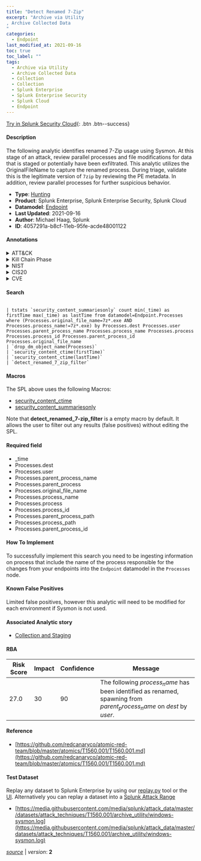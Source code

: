 ```yaml
---
title: "Detect Renamed 7-Zip"
excerpt: "Archive via Utility
, Archive Collected Data
"
categories:
  - Endpoint
last_modified_at: 2021-09-16
toc: true
toc_label: ""
tags:
  - Archive via Utility
  - Archive Collected Data
  - Collection
  - Collection
  - Splunk Enterprise
  - Splunk Enterprise Security
  - Splunk Cloud
  - Endpoint
---
```




[Try in Splunk Security Cloud](https://www.splunk.com/en_splunk_app_enrichmentus/cyber-security.html){: .btn .btn--success}

#### Description

The following analytic identifies renamed 7-Zip usage using Sysmon. At this stage of an attack, review parallel processes and file modifications for data that is staged or potentially have been exfiltrated. This analytic utilizes the OriginalFileName to capture the renamed process. During triage, validate this is the legitimate version of `7zip` by reviewing the PE metadata. In addition, review parallel processes for further suspicious behavior.

- **Type**: [Hunting](https://github.com/splunk/security_content/wiki/Detection-Analytic-Types)
- **Product**: Splunk Enterprise, Splunk Enterprise Security, Splunk Cloud
- **Datamodel**: [Endpoint](https://docs.splunk.com/Documentation/CIM/latest/User/Endpoint)
- **Last Updated**: 2021-09-16
- **Author**: Michael Haag, Splunk
- **ID**: 4057291a-b8cf-11eb-95fe-acde48001122


#### Annotations

<details>
  <summary>ATT&CK</summary>

<div markdown="1">


| ID             | Technique        |  Tactic             |
| -------------- | ---------------- |-------------------- |
| [T1560.001](https://attack.mitre.org/techniques/T1560/001/) | Archive via Utility | Collection |

| [T1560](https://attack.mitre.org/techniques/T1560/) | Archive Collected Data | Collection |

</div>
</details>


<details>
  <summary>Kill Chain Phase</summary>

<div markdown="1">

* Exploitation


</div>
</details>


<details>
  <summary>NIST</summary>

<div markdown="1">



</div>
</details>

<details>
  <summary>CIS20</summary>

<div markdown="1">



</div>
</details>

<details>
  <summary>CVE</summary>

<div markdown="1">


</div>
</details>

#### Search

```

| tstats `security_content_summariesonly` count min(_time) as firstTime max(_time) as lastTime from datamodel=Endpoint.Processes where (Processes.original_file_name=7z*.exe AND Processes.process_name!=7z*.exe) by Processes.dest Processes.user Processes.parent_process_name Processes.process_name Processes.process Processes.process_id Processes.parent_process_id Processes.original_file_name 
| `drop_dm_object_name(Processes)` 
| `security_content_ctime(firstTime)` 
| `security_content_ctime(lastTime)` 
| `detect_renamed_7_zip_filter`
```

#### Macros
The SPL above uses the following Macros:
* [security_content_ctime](https://github.com/splunk/security_content/blob/develop/macros/security_content_ctime.yml)
* [security_content_summariesonly](https://github.com/splunk/security_content/blob/develop/macros/security_content_summariesonly.yml)

Note that **detect_renamed_7-zip_filter** is a empty macro by default. It allows the user to filter out any results (false positives) without editing the SPL.

#### Required field
* _time
* Processes.dest
* Processes.user
* Processes.parent_process_name
* Processes.parent_process
* Processes.original_file_name
* Processes.process_name
* Processes.process
* Processes.process_id
* Processes.parent_process_path
* Processes.process_path
* Processes.parent_process_id


#### How To Implement
To successfully implement this search you need to be ingesting information on process that include the name of the process responsible for the changes from your endpoints into the `Endpoint` datamodel in the `Processes` node.

#### Known False Positives
Limited false positives, however this analytic will need to be modified for each environment if Sysmon is not used.

#### Associated Analytic story
* [Collection and Staging](/stories/collection_and_staging)




#### RBA

| Risk Score  | Impact      | Confidence   | Message      |
| ----------- | ----------- |--------------|--------------|
| 27.0 | 30 | 90 | The following $process_name$ has been identified as renamed, spawning from $parent_process_name$ on $dest$ by $user$. |


#### Reference

* [https://github.com/redcanaryco/atomic-red-team/blob/master/atomics/T1560.001/T1560.001.md](https://github.com/redcanaryco/atomic-red-team/blob/master/atomics/T1560.001/T1560.001.md)



#### Test Dataset
Replay any dataset to Splunk Enterprise by using our [replay.py](https://github.com/splunk/attack_data#using-replaypy) tool or the [UI](https://github.com/splunk/attack_data#using-ui).
Alternatively you can replay a dataset into a [Splunk Attack Range](https://github.com/splunk/attack_range#replay-dumps-into-attack-range-splunk-server)


* [https://media.githubusercontent.com/media/splunk/attack_data/master/datasets/attack_techniques/T1560.001/archive_utility/windows-sysmon.log](https://media.githubusercontent.com/media/splunk/attack_data/master/datasets/attack_techniques/T1560.001/archive_utility/windows-sysmon.log)



[*source*](https://github.com/splunk/security_content/tree/develop/detections/endpoint/detect_renamed_7-zip.yml) \| *version*: **2**